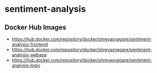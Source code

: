 # sentiment-analysis

## Docker Hub Images
- https://hub.docker.com/repository/docker/shreyasnagare/sentiment-analysis-frontend
- https://hub.docker.com/repository/docker/shreyasnagare/sentiment-analysis-webapp
- https://hub.docker.com/repository/docker/shreyasnagare/sentiment-analysis-logic
